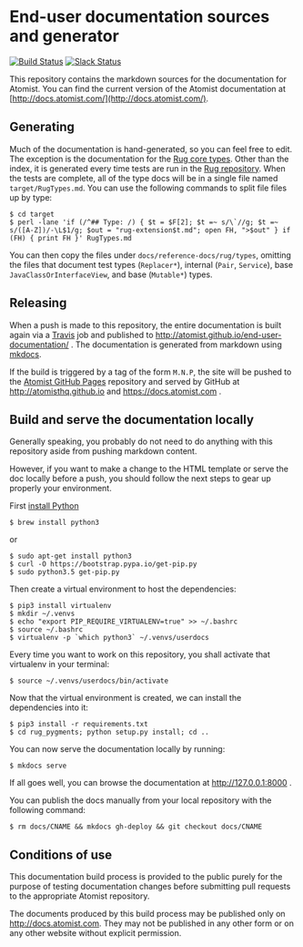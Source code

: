# End-user documentation sources and generator

[![Build Status](https://travis-ci.org/atomist/end-user-documentation.svg?branch=master)](https://travis-ci.org/atomist/end-user-documentation)
[![Slack Status](https://join.atomist.com/badge.svg)](https://join.atomist.com/)

This repository contains the markdown sources for the documentation
for Atomist.  You can find the current version of the Atomist
documentation at [http://docs.atomist.com/](http://docs.atomist.com/).

## Generating

Much of the documentation is hand-generated, so you can feel free to
edit.  The exception is the documentation for
the [Rug core types](docs/reference-docs/rug/types/).  Other than the
index, it is generated every time tests are run in
the [Rug repository][rug].  When the tests are complete, all of the
type docs will be in a single file named `target/RugTypes.md`.  You
can use the following commands to split file files up by type:

```
$ cd target
$ perl -lane 'if (/^## Type: /) { $t = $F[2]; $t =~ s/\`//g; $t =~ s/([A-Z])/-\L$1/g; $out = "rug-extension$t.md"; open FH, ">$out" } if (FH) { print FH }' RugTypes.md
```

You can then copy the files under `docs/reference-docs/rug/types`,
omitting the files that document test types (`Replacer*`), internal
(`Pair`, `Service`), base `JavaClassOrInterfaceView`, and base
(`Mutable*`) types.

[rug]: https://github.com/atomist/rug

## Releasing

When a push is made to this repository, the entire documentation is
built again via a [Travis][travis] job and published to
http://atomist.github.io/end-user-documentation/ .  The documentation
is generated from markdown using [mkdocs][].

[travis]: https://travis-ci.com/atomisthq/end-user-documentation
[mkdocs]: http://www.mkdocs.org/

If the build is triggered by a tag of the form `M.N.P`, the site will
be pushed to the [Atomist GitHub Pages][pages] repository and served
by GitHub at http://atomisthq.github.io and https://docs.atomist.com .

[pages]: https://github.com/atomisthq/atomisthq.github.io

## Build and serve the documentation locally

Generally speaking, you probably do not need to do anything
with this repository aside from pushing markdown content.

However, if you want to make a change to the HTML template
or serve the doc locally before a push, you should follow the
next steps to gear up properly your environment.

First [install Python](https://github.com/Homebrew/brew/blob/master/share/doc/homebrew/Homebrew-and-Python.md)

```
$ brew install python3
```
or

```
$ sudo apt-get install python3
$ curl -O https://bootstrap.pypa.io/get-pip.py
$ sudo python3.5 get-pip.py
```

Then create a virtual environment to host the dependencies:

```
$ pip3 install virtualenv
$ mkdir ~/.venvs
$ echo "export PIP_REQUIRE_VIRTUALENV=true" >> ~/.bashrc
$ source ~/.bashrc
$ virtualenv -p `which python3` ~/.venvs/userdocs
```

Every time you want to work on this repository,
you shall activate that virtualenv in your terminal:

```
$ source ~/.venvs/userdocs/bin/activate
```

Now that the virtual environment is created, we can
install the dependencies into it:

```
$ pip3 install -r requirements.txt
$ cd rug_pygments; python setup.py install; cd ..
```

You can now serve the documentation locally by running:

```
$ mkdocs serve
```

If all goes well, you can browse the documentation at
http://127.0.0.1:8000 .

You can publish the docs manually from your local repository with the
following command:

```
$ rm docs/CNAME && mkdocs gh-deploy && git checkout docs/CNAME
```

## Conditions of use

This documentation build process is provided to the public purely for
the purpose of testing documentation changes before submitting pull
requests to the appropriate Atomist repository.

The documents produced by this build process may be published only on
http://docs.atomist.com. They may not be published in any other form
or on any other website without explicit permission.
